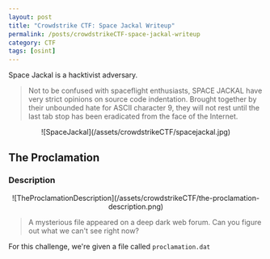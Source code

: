 ```yaml
---
layout: post
title: "Crowdstrike CTF: Space Jackal Writeup"
permalink: /posts/crowdstrikeCTF-space-jackal-writeup
category: CTF
tags: [osint]
---
```

Space Jackal is a hacktivist adversary.
> Not to be confused with spaceflight enthusiasts, SPACE JACKAL have very strict opinions on source code indentation. Brought together by their unbounded hate for ASCII character 9, they will not rest until the last tab stop has been eradicated from the face of the Internet.
<p align="center" markdown="1">
![SpaceJackal](/assets/crowdstrikeCTF/spacejackal.jpg)
</p>

## The Proclamation
### Description
<p align="center" markdown="1">
![TheProclamationDescription](/assets/crowdstrikeCTF/the-proclamation-description.png)
</p>

>A mysterious file appeared on a deep dark web forum. Can you figure out what we can't see right now?

For this challenge, we're given a file called `proclamation.dat`